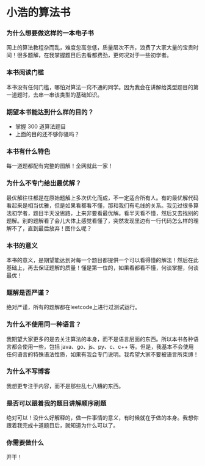 # 小浩的算法书

### 为什么想要做这样的一本电子书

网上的算法教程杂而乱，难度忽高忽低，质量层次不齐，浪费了大家大量的宝贵时间！很多题解，在我掌握题目后去看都费劲，更何况对于一些初学者。

### 本书阅读门槛

本书没有任何门槛，哪怕对算法一窍不通的同学。因为我会在讲解给类型题目的第一道题时，去串一串该类型的基础知识。

### 期望本书能达到什么样的目的？

- 掌握 300 道算法题目
- 上面的目的还不够你骚吗？

### 本书有什么特色

每一道题都配有完整的图解！全网就此一家！

### 为什么不专门给出最优解？

最优解往往都是在原始题解上多次优化而成，不一定适合所有人。有的最优解代码看起来是相当优雅，但是如果看都看不懂，那和我们有毛线的关系。我见过很多算法初学者，题目半天没思路，上来非要看最优解。看半天看不懂，然后又去找别的题解。别的题解看了会儿大体上感觉看懂了，突然发现里边有一行代码怎么样的理解不了，直到最后放弃！图什么呢？

### 本书的意义

本书的意义，是期望能达到对每一个题目都提供一个可以看得懂的解法！然后在此基础上，再去保证题解的质量！懂是第一位的，如果看都看不懂，何谈掌握，何谈最优！

### 题解是否严谨？

绝对严谨，所有的题解都在leetcode上进行过测试运行。

### 为什么不使用同一种语言？

我期望大家更多的是去关注算法的本身，而不是语言层面的东西。所以本书各种语言都会使用一些，包括 java、go、js、py、c、c++ 等。但是，我基本不会使用任何语言的特殊语法性质，如果有我会专门说明。我希望大家不要被语言所束缚！

### 为什么不写博客

我想更专注于内容，而不是那些乱七八糟的东西。

### 是否可以跟着我的题目讲解顺序刷题

绝对可以！没什么好解释的，做一件事情的意义，有时候就在于做的本身。我想你跟着我完成十道题目后，就知道为什么可以了。

### 你需要做什么

开干！